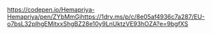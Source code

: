 https://codepen.io/Hemapriya-Hemapriya/pen/ZYbMmGjhttps://1drv.ms/p/c/8e05af4936c7a287/EU-o7bsL32pIhgEMitxxShgBZ28e10y9LnUktzVE93hOZA?e=9bgfXS
